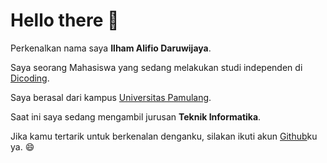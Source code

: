 # Hello there 👋

Perkenalkan nama saya **Ilham Alifio Daruwijaya**.

Saya seorang Mahasiswa yang sedang melakukan studi independen di [Dicoding](https://www.dicoding.com/).

Saya berasal dari kampus [Universitas Pamulang](https://unpam.ac.id).

Saat ini saya sedang mengambil jurusan __Teknik Informatika__.

Jika kamu tertarik untuk berkenalan denganku, silakan ikuti akun [Github](https://github.com/Alpha00User)ku ya. 😄



<!--
**IlhamAlifioD/IlhamAlifioD** is a ✨ _special_ ✨ repository because its `README.md` (this file) appears on your GitHub profile.

Here are some ideas to get you started:

- 🔭 I’m currently working on ...
- 🌱 I’m currently learning ...
- 👯 I’m looking to collaborate on ...
- 🤔 I’m looking for help with ...
- 💬 Ask me about ...
- 📫 How to reach me: ...
- 😄 Pronouns: ...
- ⚡ Fun fact: ...
-->
